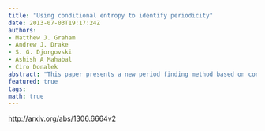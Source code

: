 ```yaml
---
title: "Using conditional entropy to identify periodicity"
date: 2013-07-03T19:17:24Z
authors:
- Matthew J. Graham
- Andrew J. Drake
- S. G. Djorgovski
- Ashish A Mahabal
- Ciro Donalek
abstract: "This paper presents a new period finding method based on conditional entropy that is both efficient and accurate. We demonstrate its applicability on simulated and real data. We find that it has comparable performance to other information-based techniques with simulated data but is superior with real data, both for finding periods and just identifying periodic behaviour. In particular, it is robust against common aliasing issues found with other period-finding algorithms."
featured: true
tags:
math: true
---
```

http://arxiv.org/abs/1306.6664v2
